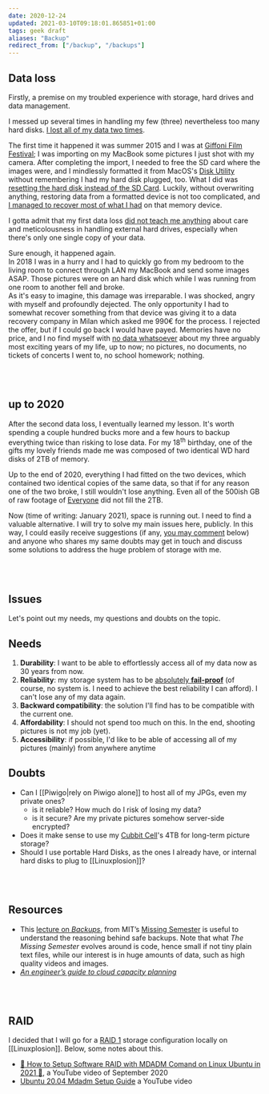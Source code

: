 ```yaml
---
date: 2020-12-24
updated: 2021-03-10T09:18:01.865851+01:00
tags: geek draft
aliases: "Backup"
redirect_from: ["/backup", "/backups"]
---
```

## Data loss

Firstly, a premise on my troubled experience with storage, hard drives and data management.

I messed up several times in handling my few (three) nevertheless too many hard disks. <u>I lost all of my data two times</u>.

The first time it happened it was summer 2015 and I was at [Giffoni Film Festival](/stuff#giffoni-film-festival "Giffoni Film Festival"); I was importing on my MacBook some pictures I just shot with my camera. After completing the import, I needed to free the SD card where the images were, and I mindlessly formatted it from MacOS's [Disk Utility](https://en.wikipedia.org/wiki/Disk_Utility "“Disk Utility” on Wikipedia") without remembering I had my hard disk plugged, too. What I did was <u>resetting the hard disk instead of the SD Card</u>. Luckily, without overwriting anything, restoring data from a formatted device is not too complicated, and <u>I managed to recover most of what I had</u> on that memory device.

I gotta admit that my first data loss <u>did not teach me anything</u> about care and meticolousness in handling external hard drives, especially when there's only one single copy of your data.

Sure enough, it happened again.\
In 2018 I was in a hurry and I had to quickly go from my bedroom to the living room to connect through LAN my MacBook and send some images ASAP. Those pictures were on an hard disk which while I was running from one room to another fell and broke.\
As it's easy to imagine, this damage was irreparable. I was shocked, angry with myself and profoundly dejected. The only opportunity I had to somewhat recover something from that device was giving it to a data recovery company in Milan which asked me 990€ for the process. I rejected the offer, but if I could go back I would have payed. Memories have no price, and I no find myself with <u>no data whatsoever</u> about my three arguably most exciting years of my life, up to now; no pictures, no documents, no tickets of concerts I went to, no school homework; nothing.

<br>
<br>

## up to 2020

After the second data loss, I eventually learned my lesson. It's worth spending a couple hundred bucks more and a few hours to backup everything twice than risking to lose data. For my 18<sup>th</sup> birthday, one of the gifts my lovely friends made me was composed of two identical WD hard disks of 2TB of memory.

Up to the end of 2020, everything I had fitted on the two devices, which contained two identical copies of the same data, so that if for any reason one of the two broke, I still wouldn't lose anything. Even all of the 500ish GB of raw footage of [Everyone](/everyone "Everyone short movie") did not fill the 2TB.

Now (time of writing: January 2021), space is running out. I need to find a valuable alternative. I will try to solve my main issues here, publicly. In this way, I could easily receive suggestions (if any, [you may comment](#comments) below) and anyone who shares my same doubts may get in touch and discuss some solutions to address the huge problem of storage with me.

<br>
<br>

## Issues

Let's point out my needs, my questions and doubts on the topic.

## Needs

1. **Durability**: I want to be able to effortlessly access all of my data now as 30 years from now.
1. **Reliability**: my storage system has to be <u>absolutely <strong>fail-proof</strong></u> (of course, no system is. I need to achieve the best reliability I can afford). I can't lose any of my data again.
1. **Backward compatibility**: the solution I'll find has to be compatible with the current one.
1. **Affordability**: I should not spend too much on this. In the end, shooting pictures is not my job (yet).
1. **Accessibility**: if possible, I'd like to be able of accessing all of my pictures (mainly) from anywhere anytime

## Doubts

- Can I [[Piwigo|rely on Piwigo alone]] to host all of my JPGs, even my private ones?
	- is it reliable? How much do I risk of losing my data?
	- is it secure? Are my private pictures somehow server-side encrypted?
- Does it make sense to use my [Cubbit Cell](https://cubbit.io "Cubbit")'s 4TB for long-term picture storage?
- Should I use portable Hard Disks, as the ones I already have, or internal hard disks to plug to [[Linuxplosion]]?

<br>
<br>

## Resources

- This [lecture on *Backups*](https://missing.csail.mit.edu/2019/backups/ "Backups - Missing Semester"), from MIT’s [Missing Semester](https://missing.csail.mit.edu/ "The Missing Semester") is useful to understand the reasoning behind safe backups. Note that what *The Missing Semester* evolves around is code, hence small if not tiny plain text files, while our interest is in huge amounts of data, such as high quality videos and images.
- [<cite>An engineer’s guide to cloud capacity planning</cite>](https://increment.com/cloud/an-engineers-guide-to-cloud-capacity-planning/ "An engineer’s guide to cloud capacity planning")

<br>
<br>

## RAID

I decided that I will go for a [RAID 1](https://en.wikipedia.org/wiki/Standard_RAID_levels#RAID_1 "“RAID Levels” on Wikipedia") storage configuration locally on [[Linuxplosion]]. Below, some notes about this.

- [💽 How to Setup Software RAID with MDADM Comand on Linux Ubuntu in 2021 💾](https://youtu.be/O3Iq9hx8V7U "💽 How to Setup Software RAID with MDADM Comand on Linux Ubuntu in 2021 💾"), a YouTube video of September 2020
- [Ubuntu 20.04 Mdadm Setup Guide](https://youtu.be/F4YIxh1kkhI "Ubuntu 20.04 Mdadm Setup Guide") a YouTube video